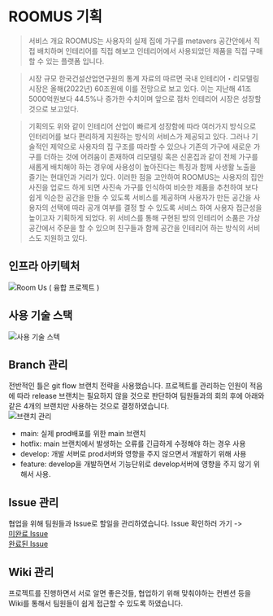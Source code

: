 # ROOMUS 기획
> 서비스 개요
  ROOMUS는 사용자의 실제 집에 가구를 metavers 공간안에서 직접 배치하며 인테리어를 직접 해보고 인테리어에서 사용되었던 제품을 직접 구매할 수 있는 플랫폼 입니다.

> 시장 규모
  한국건설산업연구원의 통계 자료의 따르면 국내 인테리어・리모델링 시장은 올해(2022년) 60조원에 이를 전망으로 보고 있다.
  이는 지난해 41조5000억원보다 44.5%나 증가한 수치이며 앞으로 점차 인테리어 시장은 성장할 것으로 보고있다.
  
> 기획의도
  위와 같이 인테리어 산업이 빠르게 성장함에 따라 여러가지 방식으로 인터리어를 보다 편리하게 지원하는 방식의 서비스가 제공되고 있다.
  그러나 기술적인 제약으로 사용자의 집 구조를 따라할 수 있으나 기존의 가구에 새로운 가구를 더하는 것에 어려움이 존재하여 
  리모델링 혹은 신혼집과 같이 전체 가구를 새롭게 배치해야 하는 경우에 사용성이 높아진다는 특징과 함께 사생활 노출을 즐기는 현대인과 거리가 있다.
  이러한 점을 고안하여 ROOMUS는 사용자의 집안 사진을 업로드 하게 되면 사진속 가구를 인식하여 비슷한 제품을 추천하여 보다 쉽게 익순한 공간을 만들 수 있도록 서비스를 제공하며
  사용자가 만든 공간을 사용자의 선택에 따라 공개 여부를 결정 할 수 있도록 서비스 하여 사용자 접근성을 높이고자 기획하게 되었다.
  위 서비스를 통해 구현된 방의 인테리어 소품은 가상 공간에서 주문을 할 수 있으며 친구들과 함께 공간을 인테리어 하는 방식의 서비스도 지원하고 있다.

## 인프라 아키텍처
![Room Us ( 융합 프로젝트 )](https://user-images.githubusercontent.com/67566068/204130050-e55da51b-f8d9-4286-9272-05e05b2e7416.png)

## 사용 기술 스택
![사용 기술 스텍](https://user-images.githubusercontent.com/67566068/204131442-d6a865c2-9835-4780-874e-ddf67043281c.png)

## Branch 관리  
전반적인 틀은 git flow 브랜치 전략을 사용했습니다. 프로젝트를 관리하는 인원이 적음에 따라 release 브랜치는 필요하지 않을 것으로 판단하여 팀원들과의 회의 후에 아래와 같은 4개의 브랜치만 사용하는 것으로 결정하였습니다.  
![브랜치 관리](https://user-images.githubusercontent.com/96860725/204170366-e9f41c35-d887-4a84-9a24-7831bff9dafb.png)
- main: 실제 prod배포를 위한 main 브랜치
- hotfix: main 브랜치에서 발생하는 오류를 긴급하게 수정해야 하는 경우 사용
- develop: 개발 서버로 prod서버와 영향을 주지 않으면서 개발하기 위해 사용
- feature: develop을 개발하면서 기능단위로 develop서버에 영향을 주지 않기 위해서 사용.
  
## Issue 관리  
협업을 위해 팀원들과 Issue로 할일을 관리하였습니다. Issue 확인하러 가기 ->  
[미완료 Issue](https://github.com/mtvs-6man/roomus-application-server/issues)  
[완료된 Issue](https://github.com/mtvs-6man/roomus-application-server/issues?q=is%3Aissue+is%3Aclosed)

## Wiki 관리  
프로젝트를 진행하면서 서로 알면 좋은것들, 협업하기 위해 맞춰야하는 컨벤션 등을 Wiki를 통해서 팀원들이 쉽게 접근할 수 있도록 하였습니다.

